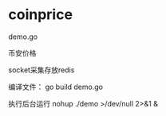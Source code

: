 # coinprice

demo.go

币安价格

socket采集存放redis
 
编译文件： go build demo.go

执行后台运行 nohup ./demo >/dev/null 2>&1 &